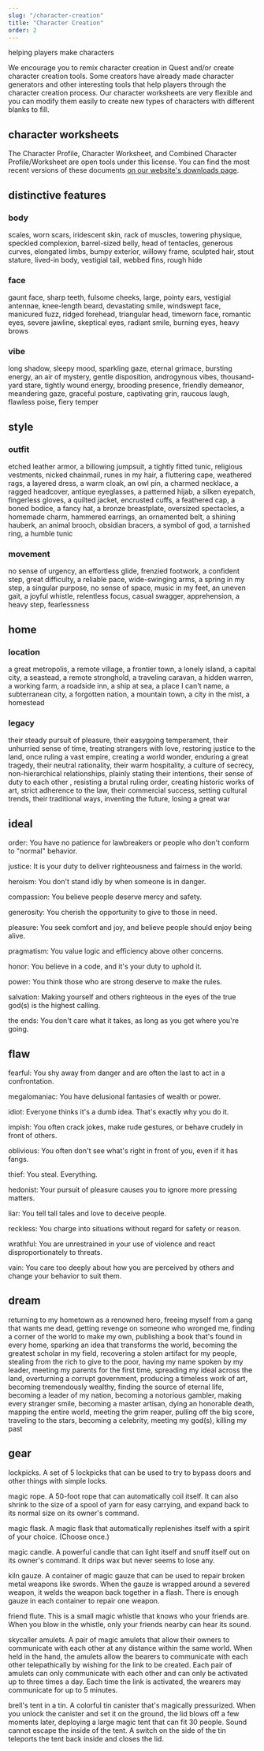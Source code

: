 ```yaml
---
slug: "/character-creation"
title: "Character Creation"
order: 2
---
```


<div class="callout">
<span class="text-uppercase">helping players make characters</span>

We encourage you to remix character creation in Quest and/or create character creation tools. Some creators have already made character generators and other interesting tools that help players through the character creation process. Our character worksheets are very flexible and you can modify them easily to create new types of characters with different blanks to fill.
</div>

## character worksheets

The Character Profile, Character Worksheet, and Combined Character Profile/Worksheet are open tools under this license. You can find the most recent versions of these documents [on our website's downloads page](https://www.adventure.game/downloads).

## distinctive features

### body

scales, worn scars, iridescent skin, rack of muscles, towering physique, speckled complexion, barrel-sized belly, head of tentacles, generous curves, elongated limbs, bumpy exterior, willowy frame, sculpted hair, stout stature, lived-in body, vestigial tail, webbed fins, rough hide

### face

gaunt face, sharp teeth, fulsome cheeks, large, pointy ears, vestigial antennae, knee-length beard, devastating smile, windswept face, manicured fuzz, ridged forehead, triangular head, timeworn face, romantic eyes, severe jawline, skeptical eyes, radiant smile, burning eyes, heavy brows

### vibe

long shadow, sleepy mood, sparkling gaze, eternal grimace, bursting energy, an air of mystery, gentle disposition, androgynous vibes, thousand-yard stare, tightly wound energy, brooding presence, friendly demeanor, meandering gaze, graceful posture, captivating grin, raucous laugh, flawless poise, fiery temper

## style

### outfit

etched leather armor, a billowing jumpsuit, a tightly fitted tunic, religious vestments, nicked chainmail, runes in my hair, a fluttering cape, weathered rags, a layered dress, a warm cloak, an owl pin, a charmed necklace, a ragged headcover, antique eyeglasses, a patterned hijab, a silken eyepatch, fingerless gloves, a quilted jacket, encrusted cuffs, a feathered cap, a boned bodice, a fancy hat, a bronze breastplate, oversized spectacles, a homemade charm, hammered earrings, an ornamented belt, a shining hauberk, an animal brooch, obsidian bracers, a symbol of god, a tarnished ring, a humble tunic

### movement

no sense of urgency, an effortless glide, frenzied footwork, a confident step, great difficulty, a reliable pace, wide-swinging arms, a spring in my step, a singular purpose, no sense of space, music in my feet, an uneven gait, a joyful whistle, relentless focus, casual swagger, apprehension, a heavy step, fearlessness

## home

### location

a great metropolis, a remote village, a frontier town, a lonely island, a capital city, a seastead, a remote stronghold, a traveling caravan, a hidden warren, a working farm, a roadside inn, a ship at sea, a place I can't name, a subterranean city, a forgotten nation, a mountain town, a city in the mist, a homestead

### legacy

their steady pursuit of pleasure, their easygoing temperament, their unhurried sense of time, treating strangers with love, restoring justice to the land, once ruling a vast empire, creating a world wonder, enduring a great tragedy, their neutral rationality, their warm hospitality, a culture of secrecy, non-hierarchical relationships, plainly stating their intentions, their sense of duty to each other , resisting a brutal ruling order, creating historic works of art, strict adherence to the law, their commercial success, setting cultural trends, their traditional ways, inventing the future, losing a great war

## ideal

<span class="keywords">order:</span> You have no patience for lawbreakers or people who don't conform to "normal" behavior.

<span class="keywords">justice:</span> It is your duty to deliver righteousness and fairness in the world.

<span class="keywords">heroism:</span> You don't stand idly by when someone is in danger.

<span class="keywords">compassion:</span> You believe people deserve mercy and safety.

<span class="keywords">generosity:</span> You cherish the opportunity to give to those in need.

<span class="keywords">pleasure:</span> You seek comfort and joy, and believe people should enjoy being alive.

<span class="keywords">pragmatism:</span> You value logic and efficiency above other concerns.

<span class="keywords">honor:</span> You believe in a code, and it's your duty to uphold it.

<span class="keywords">power:</span> You think those who are strong deserve to make the rules.

<span class="keywords">salvation:</span> Making yourself and others righteous in the eyes of the true god(s) is the highest calling.

<span class="keywords">the ends:</span> You don't care what it takes, as long as you get where you're going.

## flaw

<span class="keywords">fearful:</span> You shy away from danger and are often the last to act in a confrontation.

<span class="keywords">megalomaniac:</span> You have delusional fantasies of wealth or power.

<span class="keywords">idiot:</span> Everyone thinks it's a dumb idea. That's exactly why you do it.

<span class="keywords">impish:</span> You often crack jokes, make rude gestures, or behave crudely in front of others.

<span class="keywords">oblivious:</span> You often don't see what's right in front of you, even if it has fangs.

<span class="keywords">thief:</span> You steal. Everything.

<span class="keywords">hedonist:</span> Your pursuit of pleasure causes you to ignore more pressing matters.

<span class="keywords">liar:</span> You tell tall tales and love to deceive people.

<span class="keywords">reckless:</span> You charge into situations without regard for safety or reason.

<span class="keywords">wrathful:</span> You are unrestrained in your use of violence and react disproportionately to threats.

<span class="keywords">vain:</span> You care too deeply about how you are perceived by others and change your behavior to suit them.

## dream

returning to my hometown as a renowned hero, freeing myself from a gang that wants me dead, getting revenge on someone who wronged me, finding a corner of the world to make my own, publishing a book that's found in every home, sparking an idea that transforms the world, becoming the greatest scholar in my field, recovering a stolen artifact for my people, stealing from the rich to give to the poor, having my name spoken by my leader, meeting my parents for the first time, spreading my ideal across the land, overturning a corrupt government, producing a timeless work of art, becoming tremendously wealthy, finding the source of eternal life, becoming a leader of my nation, becoming a notorious gambler, making every stranger smile, becoming a master artisan, dying an honorable death, mapping the entire world, meeting the grim reaper, pulling off the big score, traveling to the stars, becoming a celebrity, meeting my god(s), killing my past

## gear

<span class="keywords">lockpicks.</span> A set of 5 lockpicks that can be used to try to bypass doors and other things with simple locks.

<span class="keywords">magic rope.</span> A 50-foot rope that can automatically coil itself. It can also shrink to the size of a spool of yarn for easy carrying, and expand back to its normal size on its owner's command.

<span class="keywords">magic flask.</span> A magic flask that automatically replenishes itself with a spirit of your choice. (Choose once.)

<span class="keywords">magic candle. A powerful candle that can light itself and snuff itself out on its owner's command. It drips wax but never seems to lose any.

<span class="keywords">kiln gauze.</span> A container of magic gauze that can be used to repair broken metal weapons like swords. When the gauze is wrapped around a severed weapon, it welds the weapon back together in a flash. There is enough gauze in each container to repair one weapon.

<span class="keywords">friend flute.</span> This is a small magic whistle that knows who your friends are. When you blow in the whistle, only your friends nearby can hear its sound.

<span class="keywords">skycaller amulets.</span> A pair of magic amulets that allow their owners to communicate with each other at any distance within the same world. When held in the hand, the amulets allow the bearers to communicate with each other telepathically by wishing for the link to be created. Each pair of amulets can only communicate with each other and can only be activated up to three times a day. Each time the link is activated, the wearers may communicate for up to 5 minutes.

<span class="keywords">brell's tent in a tin.</span> A colorful tin canister that's magically pressurized. When you unlock the canister and set it on the ground, the lid blows off a few moments later, deploying a large magic tent that can fit 30 people. Sound cannot escape the inside of the tent. A switch on the side of the tin teleports the tent back inside and closes the lid.
